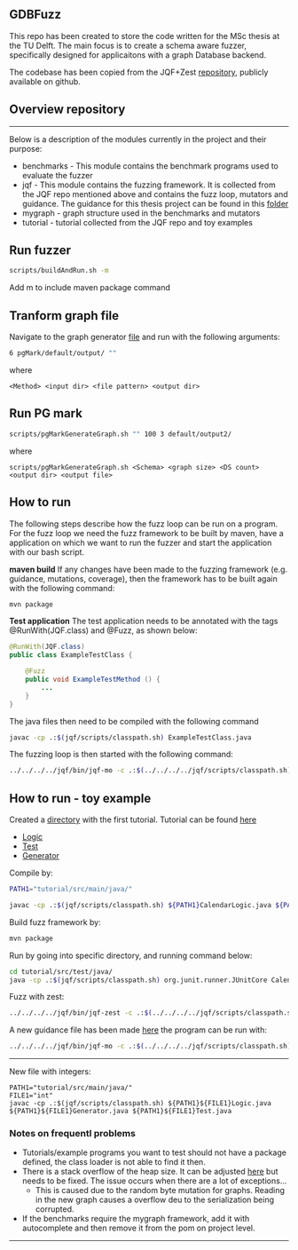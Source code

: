 GDBFuzz
--- 

This repo has been created to store the code written for the MSc thesis at the TU Delft. The main focus is to create a schema aware fuzzer, specifically designed for applicaitons with a graph Database backend.

The codebase has been copied from the JQF+Zest [repository](https://github.com/rohanpadhye/JQF), publicly available on github.


## Overview repository

---
Below is a description of the modules currently in the project and their purpose:
- benchmarks - This module contains the benchmark programs used to evaluate the fuzzer
- jqf - This module contains the fuzzing framework. It is collected from the JQF repo mentioned above and contains the fuzz loop, mutators and guidance. The guidance for this thesis project can be found in this [folder](jqf/fuzz/src/main/java/edu/berkeley/cs/jqf/fuzz/mo/NoGuidance.java)
- mygraph - graph structure used in the benchmarks and mutators
- tutorial - tutorial collected from the JQF repo and toy examples

## Run fuzzer
```bash 
scripts/buildAndRun.sh -m
```
Add m to include maven package command

## Tranform graph file
Navigate to the graph generator [file](mygraph/src/main/java/tudgraphs/GraphGenerator.java) and run with the following arguments:
```bash
6 pgMark/default/output/ "" 
```
where 
```
<Method> <input dir> <file pattern> <output dir>
```

## Run PG mark
```bash
scripts/pgMarkGenerateGraph.sh "" 100 3 default/output2/
```
where 
``` 
scripts/pgMarkGenerateGraph.sh <Schema> <graph size> <DS count> <output dir> <output file>
```

## How to run
The following steps describe how the fuzz loop can be run on a program. For the fuzz loop we need the fuzz framework to be built by maven, have a application on which we want to run the fuzzer and start the application with our bash script. 

**maven build**
If any changes have been made to the fuzzing framework (e.g. guidance, mutations, coverage), then the framework has to be built again with the following command:
``` bash
mvn package
```


**Test application**
The test application needs to be annotated with the tags @RunWith(JQF.class) and @Fuzz, as shown below:
```java
@RunWith(JQF.class)
public class ExampleTestClass {

    @Fuzz
    public void ExampleTestMethod () {
        ...
    }
}
```
The java files then need to be compiled with the following command
```bash
javac -cp .:$(jqf/scripts/classpath.sh) ExampleTestClass.java
```

The fuzzing loop is then started with the following command:
```bash
../../../../jqf/bin/jqf-mo -c .:$(../../../../jqf/scripts/classpath.sh) ExampleTestClass ExampleTestMethod
```


## How to run - toy example
Created a [directory](tutorial/src/main/java/) with the first tutorial. Tutorial can be found [here](https://github.com/rohanpadhye/JQF/wiki/Fuzzing-with-Zest#step-5-fuzz-with-zest)
- [Logic](tutorial/src/main/java/CalendarLogic.java)
- [Test](tutorial/src/test/java/CalendarTest.java)
- [Generator](tutorial/src/main/java/CalendarGenerator.java)

Compile by:
```bash
PATH1="tutorial/src/main/java/"

javac -cp .:$(jqf/scripts/classpath.sh) ${PATH1}CalendarLogic.java ${PATH1}CalendarGenerator.java ${PATH1}CalendarTest.java
```
Build fuzz framework by:

``` bash
mvn package
```

Run by going into specific directory, and running command below:
```bash
cd tutorial/src/test/java/
java -cp .:$(jqf/scripts/classpath.sh) org.junit.runner.JUnitCore CalendarTest
```


Fuzz with zest:
```bash
../../../../jqf/bin/jqf-zest -c .:$(../../../../jqf/scripts/classpath.sh) CalendarTest testLeapYear
```

A new guidance file has been made [here](jqf/fuzz/src/main/java/edu/berkeley/cs/jqf/fuzz/mo/)
the program can be run with:
```bash
../../../../jqf/bin/jqf-mo -c .:$(../../../../jqf/scripts/classpath.sh) CalendarTest testLeapYear
```

***
New file with integers:
```
PATH1="tutorial/src/main/java/"
FILE1="int"
javac -cp .:$(jqf/scripts/classpath.sh) ${PATH1}${FILE1}Logic.java ${PATH1}${FILE1}Generator.java ${PATH1}${FILE1}Test.java
```

### Notes on frequentl problems
- Tutorials/example programs you want to test should not have a package defined, the class loader is not able to find it then.
- There is a stack overflow of the heap size. It can be adjusted [here](jqf/scripts/jqf-driver.sh) but needs to be fixed. The issue occurs when there are a lot of exceptions...
  - This is caused due to the random byte mutation for graphs. Reading in the new graph causes a overflow deu to the serialization being corrupted.
- If the benchmarks require the mygraph framework, add it with autocomplete and then remove it from the pom on project level.
---
 

